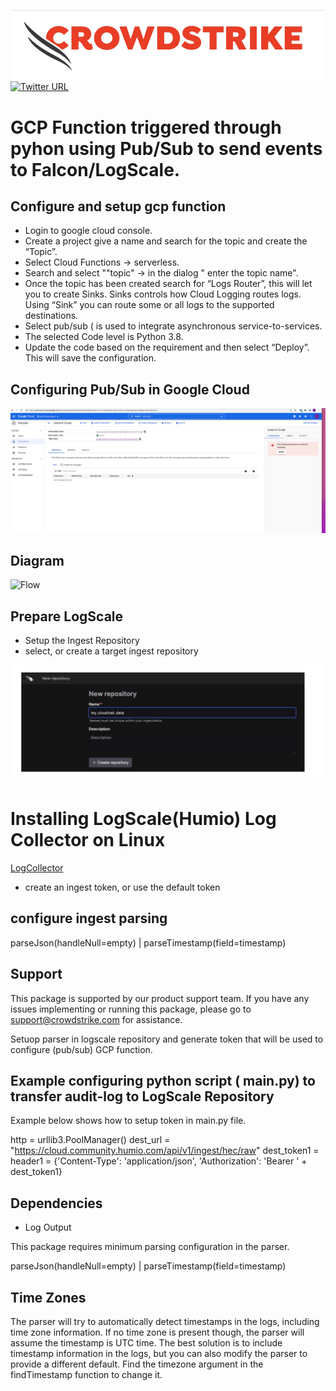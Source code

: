
![CrowdStrike-logo](image/Crowdstrike1.png)
[![Twitter URL](https://img.shields.io/twitter/url?label=Follow%20%40CrowdStrike&style=social&url=https%3A%2F%2Ftwitter.com%2FCrowdStrike)](https://twitter.com/CrowdStrike)<br/>

# GCP Function triggered through pyhon using Pub/Sub to send events to Falcon/LogScale.



## Configure and setup gcp function

- Login to google cloud console.
- Create a project give a name and search for the topic and create the  “Topic”.
- Select Cloud Functions -> serverless.
- Search  and select ""topic" ->  in the dialog " enter the topic name".
- Once the topic has been created search for “Logs Router”, this will let you to create Sinks.  Sinks controls how Cloud Logging routes logs. Using “Sink” you can route some or all logs to the supported destinations.
- Select pub/sub  ( is used to integrate  asynchronous service-to-services.
- The selected Code level is Python 3.8.
- Update the code based on the requirement and then select “Deploy”. This will save the configuration.

##  Configuring Pub/Sub in Google Cloud
![Pub-Sub](image/Pub-Sub-configuration.png)

## Diagram 
![Flow](imge/Log-Routing-Sink.png) 

## Prepare LogScale
- Setup the Ingest Repository
- select, or create a target ingest repository

![Repository](image/newRepository.png)

# Installing LogScale(Humio) Log Collector on Linux 

[LogCollector](https://library.humio.com/humio-server/log-shippers-log-collector-install-linux.html)

- create an ingest token, or use the default token

## configure ingest parsing

parseJson(handleNull=empty) | parseTimestamp(field=timestamp)



## Support

This package is supported by our product support team. If you have any issues implementing or running this package, please go to support@crowdstrike.com for assistance.


Setuop parser in logscale repository and generate token that will be used to configure (pub/sub) GCP function.

## Example configuring python script ( main.py)  to transfer audit-log  to LogScale Repository

Example below shows how to setup token in main.py file.

http = urllib3.PoolManager()
dest_url = "https://cloud.community.humio.com/api/v1/ingest/hec/raw"
dest_token1 = <xxxxxxxxxxxxxxxxxxxxxxxxxxxxxxxx>
header1 = {'Content-Type': 'application/json', 'Authorization': 'Bearer ' + dest_token1}


## Dependencies
- Log Output

This package requires minimum  parsing configuration in the parser.

parseJson(handleNull=empty) | parseTimestamp(field=timestamp)


## Time Zones
The parser will try to automatically detect timestamps in the logs, including time zone information. If no time zone is present though, the parser will assume the timestamp is UTC time. The best solution is to include timestamp information in the logs, but you can also modify the parser to provide a different default. Find the timezone argument in the findTimestamp function to change it.


